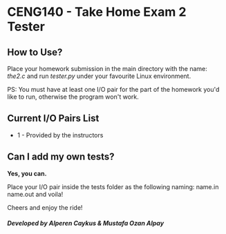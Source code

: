 <h1>CENG140 - Take Home Exam 2 Tester</h1>
<h2>How to Use?</h2>
<p>Place your homework submission in the main directory with the name: <i>the2.c</i> and run <i>tester.py</i> under your favourite Linux environment.</p>
<p>PS: You must have at least one I/O pair for the part of the homework you'd like to run, otherwise the program won't work.</p>
<h2>Current I/O Pairs List</h2>
<ul><li>1 - Provided by the instructors</li>

</ul>
<h2>Can I add my own tests?</h2>
<p><b>Yes, you can.</b></p>
<p>Place your I/O pair inside the tests folder as the following naming: name.in name.out and voila!</p>
<p>Cheers and enjoy the ride!</p>
<h4><i>Developed by Alperen Caykus & Mustafa Ozan Alpay</i></h4>